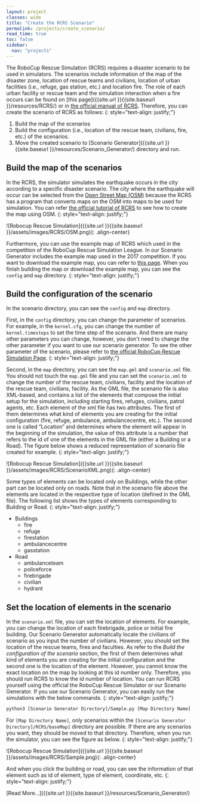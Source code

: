 ```yaml
---
layout: project
classes: wide
title: "Create the RCRS Scenario"
permalink: /projects/create_scenario/
read_time: true
toc: false
sidebar:
  nav: "projects"
---
```

The RoboCup Rescue Simulation (RCRS) requires a disaster scenario to be used in simulators. The scenarios include information of the map of the disaster zone, location of rescue teams and civilians, location of urban facilities (i.e., refuge, gas station, etc.) and location fire. The role of each urban facility or rescue team and the simulation interaction when a fire occurs can be found on [this page]({{site.url }}{{site.baseurl }}/resources/RCRS/) or in [the official manual of RCRS](https://roborescue.sourceforge.io/docs/rcrs-manual.pdf). Therefore, you can create the scenario of RCRS as follows:
{: style="text-align: justify;"}

 1. Build the map of the scenarios
 2. Build the configuration (i.e., location of the rescue team, civilians, fire, etc.) of the scenarios.
 3. Move the created scenario to [Scenario Generator]({{site.url }}{{site.baseurl }}/resources/Scenario_Generator/) directory and run.   


## Build the map of the scenarios
In the RCRS, the simulator simulates the earthquake occurs in the city according to a specific disaster scenario. The city where the earthquake will occur can be selected from the [Open Street Map (OSM)](https://www.openstreetmap.org) because the RCRS has a program that converts maps on the OSM into maps to be used for simulation. You can refer [the official tutorial of RCRS](https://roborescue.sourceforge.io/docs/map_creation-tutorial.pdf) to see how to create the map using OSM.
{: style="text-align: justify;"}

![Robocup Rescue Simulation]({{site.url }}{{site.baseurl }}/assets/images/RCRS/OSM.png){: .align-center}

Furthermore, you can use the example map of RCRS which used in the competition of the RoboCup Rescue Simulation League. In our Scenario Generator includes the example map used in the 2017 competition. If you want to download the example map, you can refer to [this page](https://github.com/roborescue/rcrs-server/tree/master/maps/gml). When you finish building the map or download the example map, you can see the `config` and `map` directory.
{: style="text-align: justify;"}

## Build the configuration of the scenario
In the scenario directory, you can see the `config` and `map` directory.

First, in the `config` directory, you can change the parameter of scenarios. For example, in the `kernel.cfg`, you can change the number of `kernel.timesteps` to set the time step of the scenario. And there are many other parameters you can change, however, you don't need to change the other parameter if you want to use our scenario generator. To see the other parameter of the scenario, please refer to [the official RoboCup Rescue Simulation Page](https://rescuesim.robocup.org/).
{: style="text-align: justify;"}

Second, in the `map` directory, you can see the `map.gml` and `scenario.xml` file. You should not touch the `map.gml` file and you can set the `scenario.xml` to change the number of the rescue team, civilians, facility and the location of the rescue team, civilians, facility. As the GML file, the scenario file is also XML-based, and contains a list of the elements that compose the initial setup for the simulation, including starting fires, refuges, civilians, patrol agents, etc. Each element of the xml file has two attributes. The first of them determines what kind of elements you are creating for the initial configuration (fire, refuge, ambulance, ambulancecentre, etc.). The second one is called “Location” and determines where the element will appear in the beginning of the simulation, the value of this attribute is a number that refers to the id of one of the elements in the GML file (either a Building or a Road). The figure below shows a reduced representation of scenario file created for example.
{: style="text-align: justify;"}

![Robocup Rescue Simulation]({{site.url }}{{site.baseurl }}/assets/images/RCRS/ScenarioXML.png){: .align-center}


Some types of elements can be located only on Buildings, while the other part can be located only on roads. Note that in the scenario file above the elements are located in the respective type of location (defined in the GML file). The following list shows the types of elements corresponding to Building or Road.
{: style="text-align: justify;"}

* Buildings
  * fire
  * refuge
  * firestation
  * ambulancecentre
  * gasstation
* Road
  * ambulanceteam
  * policeforce
  * firebrigade
  * civilian
  * hydrant


## Set the location of elements in the scenario
In the `scenario.xml` file, you can set the location of elements. For example, you can change the location of each firebrigade, police or initial fire building. Our Scenario Generator automatically locate the civilians of scenario as you input the number of civilians. However, you should set the location of the rescue teams, fires and faculties. As refer to the *Build the configuration of the scenario* section, the first of them determines what kind of elements you are creating for the initial configuration and the second one is the location of the element. However, you cannot know the exact location on the map by looking at this id number only. Therefore, you should run RCRS to know the id number of location. You can run RCRS yourself using the official the RoboCup Rescue Simulator or our Scenario Generator. If you use our Scenario Generator, you can easily run the simulations with the below commands.
{: style="text-align: justify;"}

```bash
python3 [Scenario Generator Directory]/Sample.py [Map Directory Name]
```

 For `[Map Directory Name]`, only scenarios within the `[Scenario Generator Directory]/RCRS/baseMap]` directory are possible. If there are any scenarios you want, they should be moved to that directory. Therefore, when you run the simulator, you can see the figure as below.
{: style="text-align: justify;"}

![Robocup Rescue Simulation]({{site.url }}{{site.baseurl }}/assets/images/RCRS/Sample.png){: .align-center}

And when you click the building or road, you can see the information of that element such as id of element, type of element, coordinate, etc.
{: style="text-align: justify;"}

[Read More...]({{site.url }}{{site.baseurl }}/resources/Scenario_Generator/)
